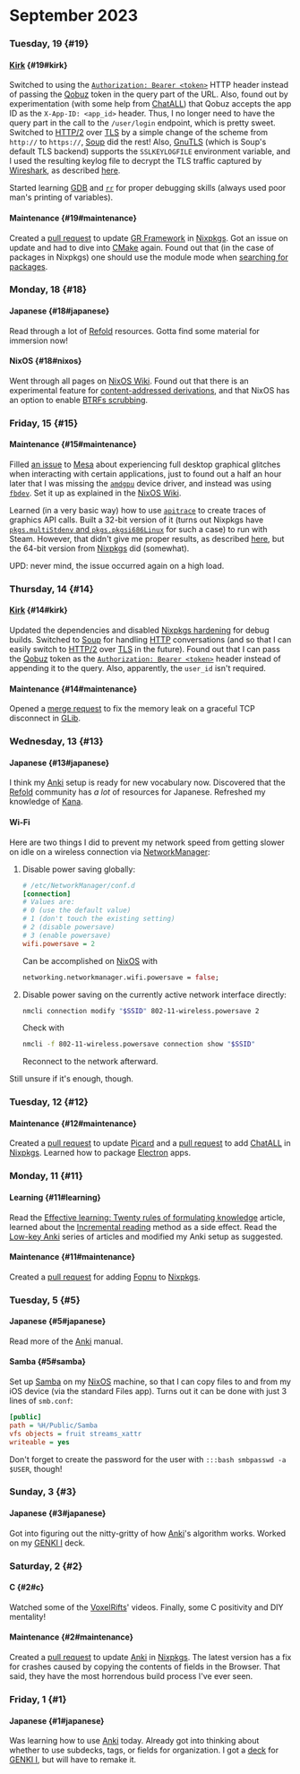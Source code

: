 # September 2023

### Tuesday, 19 {#19}

#### [Kirk](../../git.md#kirk) {#19#kirk}

Switched to using the [`Authorization: Bearer <token>`](https://developer.mozilla.org/en-US/docs/Web/HTTP/Authentication) HTTP header instead of passing the [Qobuz](https://www.qobuz.com) token in the query part of the URL. Also, found out by experimentation (with some help from [ChatALL](https://github.com/sunner/ChatALL)) that Qobuz accepts the app ID as the `X-App-ID: <app_id>` header. Thus, I no longer need to have the query part in the call to the `/user/login` endpoint, which is pretty sweet. Switched to [HTTP/2](https://en.wikipedia.org/wiki/HTTP/2) over [TLS](https://en.wikipedia.org/wiki/Transport_Layer_Security) by a simple change of the scheme from `http://` to `https://`, [Soup](https://libsoup.org/libsoup-3.0) did the rest! Also, [GnuTLS](https://en.wikipedia.org/wiki/GnuTLS) (which is Soup's default TLS backend) supports the `SSLKEYLOGFILE` environment variable, and I used the resulting keylog file to decrypt the TLS traffic captured by [Wireshark](https://www.wireshark.org), as described [here](https://gitlab.com/wireshark/wireshark/-/wikis/TLS).

Started learning [GDB](https://www.sourceware.org/gdb) and [`rr`](https://rr-project.org) for proper debugging skills (always used poor man's printing of variables).

#### Maintenance {#19#maintenance}

Created a [pull request](https://github.com/NixOS/nixpkgs/pull/256082) to update [GR Framework](https://gr-framework.org) in [Nixpkgs](https://github.com/NixOS/nixpkgs). Got an issue on update and had to dive into [CMake](https://en.wikipedia.org/wiki/CMake) again. Found out that (in the case of packages in Nixpkgs) one should use the module mode when [searching for packages](https://cmake.org/cmake/help/latest/command/find_package.html).

### Monday, 18 {#18}

#### Japanese {#18#japanese}

Read through a lot of [Refold](https://refold.la) resources. Gotta find some material for immersion now!

#### NixOS {#18#nixos}

Went through all pages on [NixOS Wiki](https://nixos.wiki/index.php?title=Special:AllPages&hideredirects=1). Found out that there is an experimental feature for [content-addressed derivations](https://nixos.wiki/wiki/Ca-derivations), and that NixOS has an option to enable [BTRFs scrubbing](https://nixos.wiki/wiki/Btrfs#Scrubbing).

### Friday, 15 {#15}

#### Maintenance {#15#maintenance}

Filled [an issue](https://gitlab.freedesktop.org/mesa/mesa/-/issues/9820) to [Mesa](https://mesa3d.org) about experiencing full desktop graphical glitches when interacting with certain applications, just to found out a half an hour later that I was missing the [`amdgpu`](https://en.wikipedia.org/wiki/AMDgpu_(Linux_kernel_module)) device driver, and instead was using [`fbdev`](https://en.wikipedia.org/wiki/Linux_framebuffer). Set it up as explained in the [NixOS Wiki](https://nixos.wiki/wiki/AMD_GPU).

Learned (in a very basic way) how to use [`apitrace`](https://apitrace.github.io) to create traces of graphics API calls. Built a 32-bit version of it (turns out Nixpkgs have [`pkgs.multiStdenv` and `pkgs.pkgsi686Linux`](https://nixos.wiki/wiki/Packaging/32bit_Applications) for such a case) to run with Steam. However, that didn't give me proper results, as described [here](https://github.com/apitrace/apitrace/wiki/Steam), but the 64-bit version from [Nixpkgs](https://github.com/NixOS/nixpkgs) did (somewhat).

UPD: never mind, the issue occurred again on a high load.

### Thursday, 14 {#14}

#### [Kirk](../../git.md#kirk) {#14#kirk}

Updated the dependencies and disabled [Nixpkgs hardening](https://nixos.org/manual/nixpkgs/stable/#sec-hardening-in-nixpkgs) for debug builds. Switched to [Soup](https://libsoup.org/libsoup-3.0) for handling [HTTP](https://en.wikipedia.org/wiki/HTTP) conversations (and so that I can easily switch to [HTTP/2](https://en.wikipedia.org/wiki/HTTP/2) over [TLS](https://en.wikipedia.org/wiki/Transport_Layer_Security) in the future). Found out that I can pass the [Qobuz](https://www.qobuz.com) token as the [`Authorization: Bearer <token>`](https://developer.mozilla.org/en-US/docs/Web/HTTP/Authentication) header instead of appending it to the query. Also, apparently, the `user_id` isn't required.

#### Maintenance {#14#maintenance}

Opened a [merge request](https://gitlab.gnome.org/GNOME/glib/-/merge_requests/3583) to fix the memory leak on a graceful TCP disconnect in [GLib](https://docs.gtk.org/glib).

### Wednesday, 13 {#13}

#### Japanese {#13#japanese}

I think my [Anki](https://apps.ankiweb.net) setup is ready for new vocabulary now. Discovered that the [Refold](https://refold.la) community has *a lot* of resources for Japanese. Refreshed my knowledge of [Kana](https://en.wikipedia.org/wiki/Kana).

#### Wi-Fi

Here are two things I did to prevent my network speed from getting slower on idle on a wireless connection via [NetworkManager](https://www.networkmanager.dev):

1. Disable power saving globally:

    ```ini
    # /etc/NetworkManager/conf.d
    [connection]
    # Values are:
    # 0 (use the default value)
    # 1 (don't touch the existing setting)
    # 2 (disable powersave)
    # 3 (enable powersave)
    wifi.powersave = 2
    ```

    Can be accomplished on [NixOS](https://nixos.org) with

    ```nix
    networking.networkmanager.wifi.powersave = false;
    ```

2. Disable power saving on the currently active network interface directly:

    ```bash
    nmcli connection modify "$SSID" 802-11-wireless.powersave 2
    ```

    Check with

    ```bash
    nmcli -f 802-11-wireless.powersave connection show "$SSID"
    ```

    Reconnect to the network afterward.

Still unsure if it's enough, though.

### Tuesday, 12 {#12}

#### Maintenance {#12#maintenance}

Created a [pull request](https://github.com/NixOS/nixpkgs/pull/254700) to update [Picard](https://picard.musicbrainz.org) and a [pull request](https://github.com/NixOS/nixpkgs/pull/254797) to add [ChatALL](https://github.com/sunner/ChatALL) in [Nixpkgs](https://github.com/NixOS/nixpkgs). Learned how to package [Electron](https://www.electronjs.org) apps.

### Monday, 11 {#11}

#### Learning {#11#learning}

Read the [Effective learning: Twenty rules of formulating knowledge](https://www.supermemo.com/en/blog/twenty-rules-of-formulating-knowledge) article, learned about the [Incremental reading](https://en.wikipedia.org/wiki/Incremental_reading) method as a side effect. Read the [Low-key Anki](https://web.archive.org/web/20210203165239if_/https://massimmersionapproach.com/table-of-contents/anki/low-key-anki/intro) series of articles and modified my Anki setup as suggested.

#### Maintenance {#11#maintenance}

Created a [pull request](https://github.com/NixOS/nixpkgs/pull/254533) for adding [Fopnu](https://fopnu.com) to [Nixpkgs](https://github.com/NixOS/nixpkgs).

### Tuesday, 5 {#5}

#### Japanese {#5#japanese}

Read more of the [Anki](https://apps.ankiweb.net) manual.

#### Samba {#5#samba}

Set up [Samba](https://www.samba.org) on my [NixOS](https://nixos.org) machine, so that I can copy files to and from my iOS device (via the standard Files app). Turns out it can be done with just 3 lines of `smb.conf`:

```ini
[public]
path = %H/Public/Samba
vfs objects = fruit streams_xattr
writeable = yes
```

Don't forget to create the password for the user with `:::bash smbpasswd -a $USER`, though!

### Sunday, 3 {#3}

#### Japanese {#3#japanese}

Got into figuring out the nitty-gritty of how [Anki](https://apps.ankiweb.net)'s algorithm works. Worked on my [GENKI I](https://genki3.japantimes.co.jp/en) deck.

### Saturday, 2 {#2}

#### C {#2#c}

Watched some of the [VoxelRifts](https://www.youtube.com/@voxelrifts)' videos. Finally, some C positivity and DIY mentality!

#### Maintenance {#2#maintenance}

Created a [pull request](https://github.com/NixOS/nixpkgs/pull/252981) to update [Anki](https://apps.ankiweb.net) in [Nixpkgs](https://github.com/NixOS/nixpkgs). The latest version has a fix for crashes caused by copying the contents of fields in the Browser. That said, they have the most horrendous build process I've ever seen.

### Friday, 1 {#1}

#### Japanese {#1#japanese}

Was learning how to use [Anki](https://apps.ankiweb.net) today. Already got into thinking about whether to use subdecks, tags, or fields for organization. I got a [deck](https://ankiweb.net/shared/info/1602436756) for [GENKI I](https://genki3.japantimes.co.jp/en), but will have to remake it.
